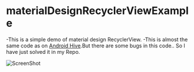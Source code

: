 # materialDesignRecyclerViewExample
-This is a simple demo of material design RecyclerView.
-This is almost the same code as on [Android Hive](http://www.androidhive.info/2016/01/android-working-with-recycler-view/).But there are some bugs in this code.. So I have just solved it in my Repo.

![ScreenShot](https://drive.google.com/file/d/0B5NE0vQyYodlZDRQdEZYNGtTbTM2ck1pcDNLLUttUlFuS0Rv/view?usp=sharing)
